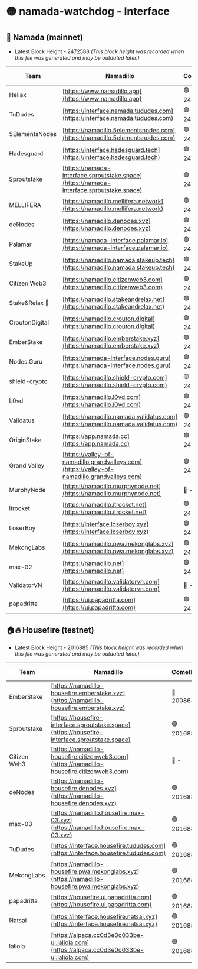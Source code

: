 # 🟡 namada-watchdog - Interface

## 🚀 Namada (mainnet)
- Latest Block Height - 2472588 *(This block height was recorded when this file was generated and may be outdated later.)*

| Team | Namadillo | CometBFT | Indexer | MASP Indexer |
|-|-|-|-|-|
| Heliax | [https://www.namadillo.app](https://www.namadillo.app) | 🟢 2472566 | 🟢 2472566 | 🟢 2472567 |
| TuDudes | [https://interface.namada.tududes.com](https://interface.namada.tududes.com) | 🟢 2472567 | 🟢 2472566 | 🟢 2472566 |
| 5ElementsNodes | [https://namadillo.5elementsnodes.com](https://namadillo.5elementsnodes.com) | 🟢 2472567 | 🔴 - | 🔴 - |
| Hadesguard | [https://interface.hadesguard.tech](https://interface.hadesguard.tech) | 🟢 2472572 | 🟢 2472571 | 🟢 2472572 |
| Sproutstake | [https://namada-interface.sproutstake.space](https://namada-interface.sproutstake.space) | 🟢 2472572 | 🟢 2472572 | 🟢 2472572 |
| MELLIFERA | [https://namadillo.mellifera.network](https://namadillo.mellifera.network) | 🟢 2472574 | 🟢 2472573 | 🟢 2472573 |
| deNodes | [https://namadillo.denodes.xyz](https://namadillo.denodes.xyz) | 🟢 2472574 | 🟢 2472574 | 🟢 2472574 |
| Palamar | [https://namada-interface.palamar.io](https://namada-interface.palamar.io) | 🟢 2472575 | 🟢 2472575 | 🟢 2472575 |
| StakeUp | [https://namadillo.namada.stakeup.tech](https://namadillo.namada.stakeup.tech) | 🟢 2472575 | 🟢 2472575 | 🟢 2472575 |
| Citizen Web3 | [https://namadillo.citizenweb3.com](https://namadillo.citizenweb3.com) | 🟢 2472576 | 🟢 2472576 | 🟢 2472576 |
| Stake&Relax 🦥 | [https://namadillo.stakeandrelax.net](https://namadillo.stakeandrelax.net) | 🟢 2472577 | 🟢 2472577 | 🟢 2472577 |
| CroutonDigital | [https://namadillo.crouton.digital](https://namadillo.crouton.digital) | 🟢 2472577 | 🟢 2472577 | 🟢 2472577 |
| EmberStake | [https://namadillo.emberstake.xyz](https://namadillo.emberstake.xyz) | 🟢 2472578 | 🟢 2472578 | 🟢 2472578 |
| Nodes.Guru | [https://namada-interface.nodes.guru](https://namada-interface.nodes.guru) | 🟢 2472578 | 🟢 2472578 | 🟢 2472578 |
| shield-crypto | [https://namadillo.shield-crypto.com](https://namadillo.shield-crypto.com) | 🟡 2472476 | 🔴 2470954 | 🟡 2472445 |
| L0vd | [https://namadillo.l0vd.com](https://namadillo.l0vd.com) | 🟢 2472580 | 🟢 2472579 | 🟢 2472580 |
| Validatus | [https://namadillo.namada.validatus.com](https://namadillo.namada.validatus.com) | 🟢 2472581 | 🟢 2472580 | 🟢 2472580 |
| OriginStake | [https://app.namada.cc](https://app.namada.cc) | 🟢 2472581 | 🟢 2472580 | 🟢 2472580 |
| Grand Valley | [https://valley-of-namadillo.grandvalleys.com](https://valley-of-namadillo.grandvalleys.com) | 🟢 2472582 | 🟢 2472582 | 🟢 2472581 |
| MurphyNode | [https://namadillo.murphynode.net](https://namadillo.murphynode.net) | 🔴 - | 🔴 - | 🔴 - |
| itrocket | [https://namadillo.itrocket.net](https://namadillo.itrocket.net) | 🟢 2472584 | 🟢 2472584 | 🟢 2472584 |
| LoserBoy | [https://interface.loserboy.xyz](https://interface.loserboy.xyz) | 🟢 2472585 | 🟢 2472585 | 🟢 2472584 |
| MekongLabs | [https://namadillo.pwa.mekonglabs.xyz](https://namadillo.pwa.mekonglabs.xyz) | 🟢 2472585 | 🟢 2472585 | 🟢 2472585 |
| max-02 | [https://namadillo.net](https://namadillo.net) | 🟢 2472586 | 🟢 2472586 | 🟢 2472585 |
| ValidatorVN | [https://namadillo.validatorvn.com](https://namadillo.validatorvn.com) | 🔴 - | 🔴 - | 🔴 - |
| papadritta | [https://ui.papadritta.com](https://ui.papadritta.com) | 🟢 2472588 | 🟢 2472588 | 🟢 2472588 |

## 🏠🔥 Housefire (testnet)
- Latest Block Height - 2016885 *(This block height was recorded when this file was generated and may be outdated later.)*

| Team | Namadillo | CometBFT | Indexer | MASP Indexer |
|-|-|-|-|-|
| EmberStake | [https://namadillo-housefire.emberstake.xyz](https://namadillo-housefire.emberstake.xyz) | 🔴 2008636 | 🔴 2008636 | 🔴 2008636 |
| Sproutstake | [https://housefire-interface.sproutstake.space](https://housefire-interface.sproutstake.space) | 🟢 2016881 | 🟢 2016881 | 🟢 2016881 |
| Citizen Web3 | [https://namadillo-housefire.citizenweb3.com](https://namadillo-housefire.citizenweb3.com) | 🔴 - | 🔴 1887621 | 🟢 2016883 |
| deNodes | [https://namadillo-housefire.denodes.xyz](https://namadillo-housefire.denodes.xyz) | 🟢 2016883 | 🟢 2016883 | 🟢 2016883 |
| max-03 | [https://namadillo.housefire.max-03.xyz](https://namadillo.housefire.max-03.xyz) | 🟢 2016883 | 🟢 2016883 | 🟢 2016883 |
| TuDudes | [https://interface.housefire.tududes.com](https://interface.housefire.tududes.com) | 🟢 2016884 | 🟢 2016884 | 🟢 2016883 |
| MekongLabs | [https://namadillo-housefire.pwa.mekonglabs.xyz](https://namadillo-housefire.pwa.mekonglabs.xyz) | 🟢 2016884 | 🟢 2016884 | 🟢 2016884 |
| papadritta | [https://housefire.ui.papadritta.com](https://housefire.ui.papadritta.com) | 🟢 2016884 | 🟢 2016884 | 🟢 2016884 |
| Natsai | [https://interface.housefire.natsai.xyz](https://interface.housefire.natsai.xyz) | 🟢 2016885 | 🔴 2014490 | 🟢 2016885 |
| laliola | [https://alpaca.cc0d3e0c033be-ui.laliola.com](https://alpaca.cc0d3e0c033be-ui.laliola.com) | 🟢 2016885 | 🟢 2016885 | 🟢 2016885 |

